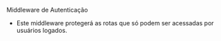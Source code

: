 Middleware de Autenticação
- Este middleware protegerá as rotas que só podem ser acessadas por usuários logados.